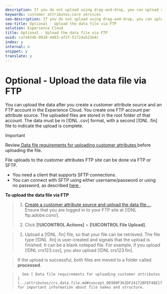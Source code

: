 ```yaml
---
description: If you do not upload using drag-and-drop, you can upload customer attribute data via FTP to the Experience Cloud.
keywords: customer attributes;core services
seo-description: If you do not upload using drag-and-drop, you can upload customer attribute data via FTP to the Experience Cloud.
seo-title: Optional - Upload the data file via FTP
solution: Experience Cloud
title: Optional - Upload the data file via FTP
uuid: cafa924b-0928-4483-af2f-51724a521b4c
index: y
internal: n
snippet: y
translate: y
---
```


# Optional - Upload the data file via FTP

You can upload the data after you create a customer attribute source and an FTP account in the Experience Cloud. You create one FTP account per attribute source. The uploaded files are stored in the root folder of that account. The data must be in [!DNL  .csv] format, with a second [!DNL  .fin] file to indicate the upload is complete. 

>[!IMPORTANT]
>
>Review[ Data file requirements for uploading customer attributes ](../attributes/crs_data_file.md#concept_DE908F362DF24172BFEF48E1797DAF19) before uploading the file. 



File uploads to the customer attributes FTP site can be done via FTP or SFTP. 

* You need a client that supports SFTP connections.
* You can connect with SFTP using either username/password or using no password, as described [ here ](https://marketing.adobe.com/resources/help/en_US/whitepapers/ftp/?f=ftp_sftp_cert_auth).

<!-- <p>Error states - get with Matt and Dave </p> 
<p>What are the most common reasons for doing this? Retail? Do a use case example, then show an AN example. </p> 
<p>You create one FTP per attribute source. Files go to the root folder in that account. The file type .fin is user-created. (For example, upload a .csv then a .fin of the same name, which signals you have completed the upload. https://wiki.corp.adobe.com/display/marketingcloud/Customer+Record+Services#CustomerRecordServices-FileFormats (leverage for doc). Possibly link from FTP File Reqs page to a help file about naming conventions. Need a new file type page for this. Similar content here: https://marketing.adobe.com/resources/help/en_US/reference/c_general_file_structure.html and here: https://marketing.adobe.com/resources/help/en_US/whitepapers/ftp/ftp_datasources.html </p> 
<p>Drag-n-drop and zip functionality for uploads - 1/21/2015. S/b less than 100 megs for drag and drop zip file. Fin file not required for drag/drop. </p> 
<p>Preview Data - shows the last upload (?) </p> 
<p>Need a link to the "instructions" on that information icon with the image. </p> 
<p>Workflow: Drag and drop, validate schema, configure subscription, save/activate. </p> -->
**To upload the data file via FTP** 

>1. [ Create a customer attribute source and upload the data file... ](../attributes/t_crs_usecase.md#task_BCC327B2A0EF4A1BBB2934013AB92B78).
>   Ensure that you are logged in to your FTP site at [!DNL  ftp.adobe.com/<sftpname>]. 
>
>1. Click **[!UICONTROL  Actions]** > **[!UICONTROL  File Upload]**.

>1. Upload a [!DNL  .fin] file, so that your file can be retrieved.
>   The file type [!DNL  .fin] is user-created and signals that the upload is finished. It can be a blank notepad file. For example, if you upload [!DNL  crs123.csv], you also upload [!DNL  crs123.fin]. 

>   If the upload is successful, both files are moved to a folder called **processed**. 
>

>       See [ Data file requirements for uploading customer attributes ](../attributes/crs_data_file.md#concept_DE908F362DF24172BFEF48E1797DAF19) for important information about file names and structure. 
